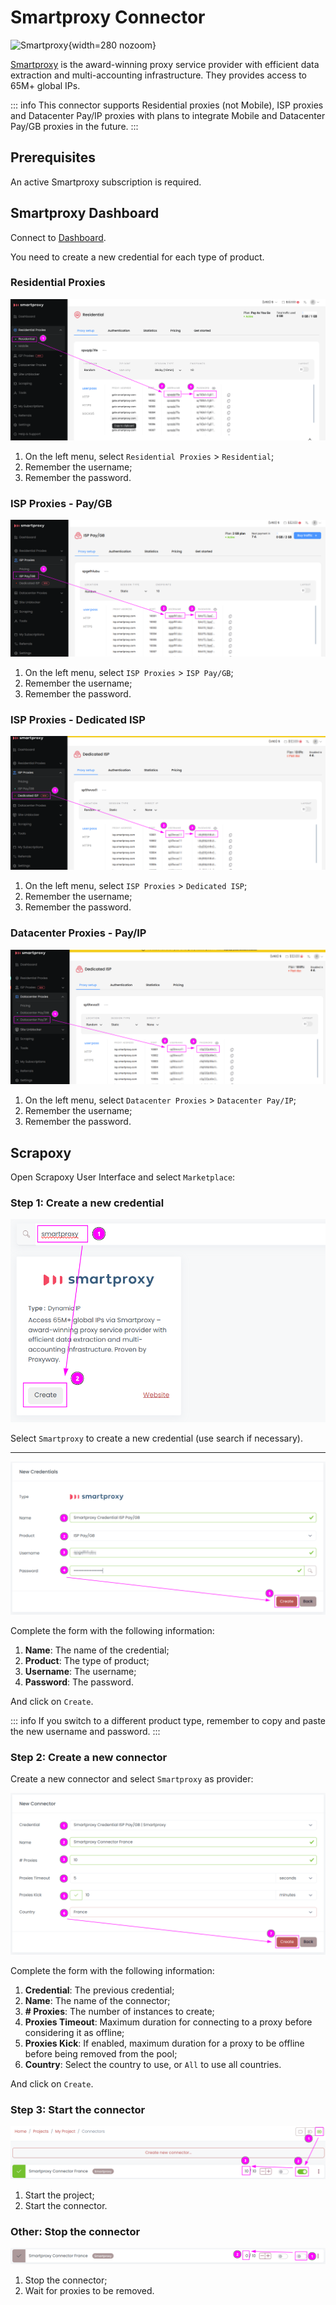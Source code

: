 # Smartproxy Connector

![Smartproxy](/assets/images/smartproxy.svg){width=280 nozoom}

[Smartproxy](https://smartproxy.pxf.io/Qy5mVo) is the award-winning proxy service provider with efficient data extraction and multi-accounting infrastructure.
They provides access to 65M+ global IPs.


::: info
This connector supports Residential proxies (not Mobile), ISP proxies and Datacenter Pay/IP proxies
with plans to integrate Mobile and Datacenter Pay/GB proxies in the future.
:::


## Prerequisites

An active Smartproxy subscription is required.


## Smartproxy Dashboard

Connect to [Dashboard](https://dashboard.smartproxy.com).

You need to create a new credential for each type of product.

### Residential Proxies

![Smartproxy Residential Proxies](smartproxy_credentials_residential.png)

1. On the left menu, select `Residential Proxies` > `Residential`;
2. Remember the username;
3. Remember the password.


### ISP Proxies - Pay/GB

![Smartproxy ISP Pay GB](smartproxy_credentials_isp_pay_gb.png)

1. On the left menu, select `ISP Proxies` > `ISP Pay/GB`;
2. Remember the username;
3. Remember the password.


### ISP Proxies - Dedicated ISP

![Smartproxy Dedicated ISP](smartproxy_credentials_isp_dedicated.png)

1. On the left menu, select `ISP Proxies` > `Dedicated ISP`;
2. Remember the username;
3. Remember the password.


### Datacenter Proxies - Pay/IP

![Smartproxy Datacenter Pay IP](smartproxy_credentials_dc_pay_ip.png)

1. On the left menu, select `Datacenter Proxies` > `Datacenter Pay/IP`;
2. Remember the username;
3. Remember the password.


## Scrapoxy

Open Scrapoxy User Interface and select `Marketplace`:


### Step 1: Create a new credential

![Credential Select](spx_credential_select.png)

Select `Smartproxy` to create a new credential (use search if necessary).

---

![Credential Form](spx_credential_create.png)

Complete the form with the following information:
1. **Name**: The name of the credential;
2. **Product**: The type of product;
3. **Username**: The username;
4. **Password**: The password.

And click on `Create`.

::: info
If you switch to a different product type, remember to copy and paste the new username and password.
:::


### Step 2: Create a new connector

Create a new connector and select `Smartproxy` as provider:

![Connector Create](spx_connector_create.png)

Complete the form with the following information:
1. **Credential**: The previous credential;
2. **Name**: The name of the connector;
3. **# Proxies**: The number of instances to create;
4. **Proxies Timeout**: Maximum duration for connecting to a proxy before considering it as offline;
5. **Proxies Kick**: If enabled, maximum duration for a proxy to be offline before being removed from the pool;
6. **Country**: Select the country to use, or `All` to use all countries.

And click on `Create`.


### Step 3: Start the connector

![Connector Start](spx_connector_start.png)

1. Start the project;
2. Start the connector.


### Other: Stop the connector

![Connector Stop](spx_connector_stop.png)

1. Stop the connector;
2. Wait for proxies to be removed.

